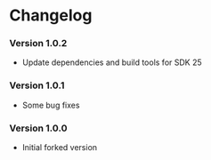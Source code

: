 # Changelog

### Version 1.0.2
- Update dependencies and build tools for SDK 25

### Version 1.0.1
- Some bug fixes

### Version 1.0.0
- Initial forked version
